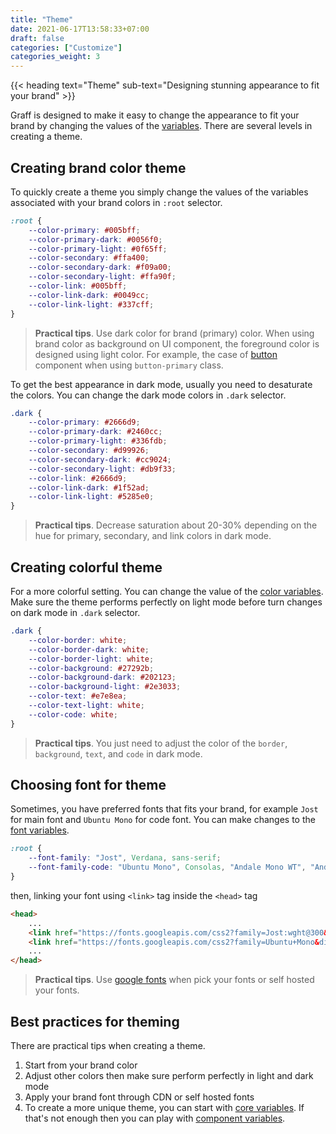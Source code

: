 ```yaml
---
title: "Theme"
date: 2021-06-17T13:58:33+07:00
draft: false
categories: ["Customize"]
categories_weight: 3
---
```


{{< heading text="Theme" sub-text="Designing stunning appearance to fit your brand" >}}

Graff is designed to make it easy to change the appearance to fit your brand by changing the values of the [variables](/documentation/customize/variables). There are several levels in creating a theme.

## Creating brand color theme

To quickly create a theme you simply change the values of the variables associated with your brand colors in `:root` selector.

``` css
:root {
    --color-primary: #005bff;
    --color-primary-dark: #0056f0;
    --color-primary-light: #0f65ff;
    --color-secondary: #ffa400;
    --color-secondary-dark: #f09a00;
    --color-secondary-light: #ffa90f;
    --color-link: #005bff;
    --color-link-dark: #0049cc;
    --color-link-light: #337cff;
}
```

>   **Practical tips**. Use dark color for brand (primary) color. When using brand color as background on UI component, the foreground color is designed using light color. For example, the case of [button](/documentation/components/button) component when using `button-primary` class.

To get the best appearance in dark mode, usually you need to desaturate the colors. You can change the dark mode colors in `.dark` selector.

``` css
.dark {
    --color-primary: #2666d9;
    --color-primary-dark: #2460cc;
    --color-primary-light: #336fdb;
    --color-secondary: #d99926;
    --color-secondary-dark: #cc9024;
    --color-secondary-light: #db9f33;
    --color-link: #2666d9;
    --color-link-dark: #1f52ad;
    --color-link-light: #5285e0;
}
```

>   **Practical tips**. Decrease saturation about 20-30% depending on the hue for primary, secondary, and link colors in dark mode.

## Creating colorful theme

For a more colorful setting. You can change the value of the [color variables](/documentation/customize/variables#color). Make sure the theme performs perfectly on light mode before turn changes on dark mode in `.dark` selector.

``` css
.dark {
    --color-border: white;
    --color-border-dark: white;
    --color-border-light: white;
    --color-background: #27292b;
    --color-background-dark: #202123;
    --color-background-light: #2e3033;
    --color-text: #e7e8ea;
    --color-text-light: white;
    --color-code: white;
}
```

>   **Practical tips**. You just need to adjust the color of the `border`, `background`, `text`, and `code` in dark mode.

## Choosing font for theme

Sometimes, you have preferred fonts that fits your brand, for example `Jost` for main font and `Ubuntu Mono` for code font. You can make changes to the [font variables](/documentation/customize/variables#font).

``` css
:root {
    --font-family: "Jost", Verdana, sans-serif;
    --font-family-code: "Ubuntu Mono", Consolas, "Andale Mono WT", "Andale Mono", "Lucida Console", "Lucida Sans Typewriter", "DejaVu Sans Mono", "Bitstream Vera Sans Mono", "Liberation Mono", "Nimbus Mono L", Monaco, "Courier New", Courier, monospace;
}
```

then, linking your font using `<link>` tag inside the `<head>` tag

``` html
<head>
    ...
    <link href="https://fonts.googleapis.com/css2?family=Jost:wght@300&display=swap" rel="stylesheet">
    <link href="https://fonts.googleapis.com/css2?family=Ubuntu+Mono&display=swap" rel="stylesheet">
    ...
</head>
```

>   **Practical tips**. Use [google fonts](https://fonts.google.com/) when pick your fonts or self hosted your fonts.

## Best practices for theming

There are practical tips when creating a theme.

1. Start from your brand color
2. Adjust other colors then make sure perform perfectly in light and dark mode
3. Apply your brand font through CDN or self hosted fonts
4. To create a more unique theme, you can start with [core variables](/documentation/customize/variables#core-variabels). If that's not enough then you can play with [component variables](/documentation/customize/variables#component-variables).
